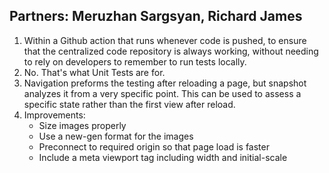 ## Partners: Meruzhan Sargsyan, Richard James

1. Within a Github action that runs whenever code is pushed, to ensure that the centralized code repository is always working, without needing to rely on developers to remember to run tests locally.
2. No. That's what Unit Tests are for.
3. Navigation preforms the testing after reloading a page, but snapshot analyzes it from a very specific point. This can be used to assess a specific state rather than the first view after reload.
4. Improvements: 
    - Size images properly
    - Use a new-gen format for the images
    - Preconnect to required origin so that page load is faster
    - Include a meta viewport tag including width and initial-scale




